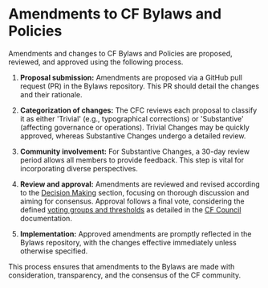 # Amendments to CF Bylaws and Policies

Amendments and changes to CF Bylaws and Policies are proposed, reviewed, and approved using the following process.

1. **Proposal submission:** Amendments are proposed via a GitHub pull request (PR) in the Bylaws repository. This PR should detail the changes and their rationale.

2. **Categorization of changes:** The CFC reviews each proposal to classify it as either 'Trivial' (e.g., typographical corrections) or 'Substantive' (affecting governance or operations). Trivial Changes may be quickly approved, whereas Substantive Changes undergo a detailed review.

3. **Community involvement:** For Substantive Changes, a 30-day review period allows all members to provide feedback. This step is vital for incorporating diverse perspectives.

4. **Review and approval:** Amendments are reviewed and revised according to the [Decision Making][consensus] section, focusing on thorough discussion and aiming for consensus. Approval follows a final vote, considering the defined [voting groups and thresholds][vote] as detailed in the [CF Council][vote] documentation.

5. **Implementation:** Approved amendments are promptly reflected in the Bylaws repository, with the changes effective immediately unless otherwise specified.

This process ensures that amendments to the Bylaws are made with consideration, transparency, and the consensus of the CF community.

[consensus]: ./5-decision-making.md#general-decision-making
[vote]: ./3-cf-council.md#voting
